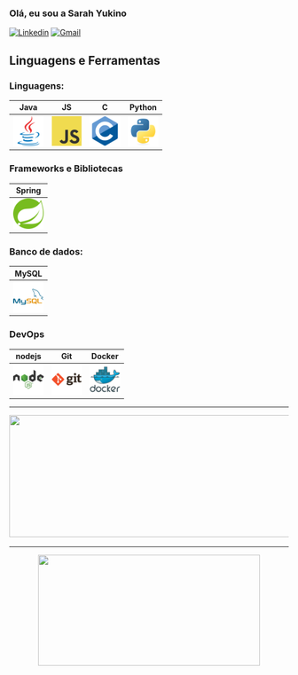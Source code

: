 ### Olá, eu sou a Sarah Yukino

[![Linkedin](https://img.shields.io/badge/LinkedIn-0077B5?style=for-the-badge&logo=linkedin&logoColor=white)](https://www.linkedin.com/in/sarah-nakada-39b70424b/) [![Gmail](https://img.shields.io/badge/Gmail-D14836?style=for-the-badge&logo=gmail&logoColor=white)](mailto:sarahyukinonakada@gmail.com)

## Linguagens e Ferramentas
<div>

### Linguagens:
| Java | JS | C | Python |
|----------|----------|----------|----------|
|  <img src="https://github.com/devicons/devicon/blob/master/icons/java/java-original.svg" title="Java" alt="JavaScript" width="55" height="55"/> |  <img src="https://github.com/devicons/devicon/blob/master/icons/javascript/javascript-original.svg" title="JavaScript" alt="JavaScript" width="55" height="55"/> |  <img src="https://github.com/devicons/devicon/blob/master/icons/c/c-original.svg" title="C"  alt="C" width="55" height="55"/> |  <img src="https://github.com/devicons/devicon/blob/master/icons/python/python-original.svg" title="Python"  alt="Python" width="55" height="55"/> |

  

### Frameworks e Bibliotecas
| Spring |
|----------|
|<img src="https://github.com/devicons/devicon/blob/master/icons/spring/spring-original.svg" title="Python"  alt="Spring" width="55" height="55"/>|



### Banco de dados:

| MySQL |
|----------|
|<img src="https://github.com/devicons/devicon/blob/master/icons/mysql/mysql-original-wordmark.svg" title="MySQL" alt="MySQL" width="55" height="55"/>|



  
### DevOps

| nodejs | Git | Docker |
|----------|----------|----------|
|<img src="https://github.com/devicons/devicon/blob/master/icons/nodejs/nodejs-original-wordmark.svg" title="nodejs" alt="NodeJS" width="55" height="55"/>|<img src="https://github.com/devicons/devicon/blob/master/icons/git/git-original-wordmark.svg" title="Git" alt="Git" width="55" height="55"/>|<img src="https://github.com/devicons/devicon/blob/master/icons/docker/docker-original-wordmark.svg" title="Docker" alt="Docker" width="55" height="55"/>|

</div>

---

<p align="center">
  <img width="800" height="220" src="https://streak-stats.demolab.com?user=sarassaura&theme=midnight-purple&hide_border=true&border_radius=5&card_width=800">
</p>

---

<p align="center">
  <img width="400" height="200" src="https://github-readme-stats.vercel.app/api/top-langs/?username=sarassaura&size_weight=0.15&count_weight=0.5&layout=compact&theme=midnight-purple">
</p>
